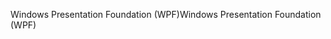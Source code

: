 <span data-ttu-id="2f41a-101">Windows Presentation Foundation (WPF)</span><span class="sxs-lookup"><span data-stu-id="2f41a-101">Windows Presentation Foundation (WPF)</span></span>